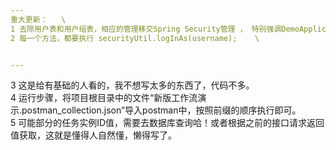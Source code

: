 ```yaml
---
重大更新：   \
1 去除用户表和用户组表，相应的管理移交Spring Security管理 ， 特别强调DemoApplicationConfiguration.java类中用户创建过程，相应的前缀不能修改，这是工作流代码里面强耦合写死的东西！ \
2 每一个方法，都要执行 securityUtil.logInAs(username);    \


---
```

3 这是给有基础的人看的，我不想写太多的东西了，代码不多。\
4 运行步骤，将项目根目录中的文件“新版工作流演示.postman_collection.json”导入postman中，按照前缀的顺序执行即可。\
5 可能部分的任务实例ID值，需要去数据库查询哈！或者根据之前的接口请求返回值获取，这就是懂得人自然懂，懒得写了。